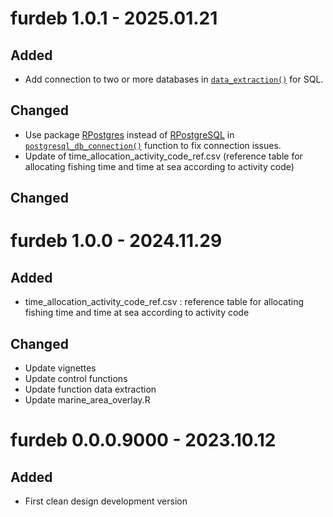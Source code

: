 # furdeb 1.0.1 - 2025.01.21

## Added
* Add connection to two or more databases in [`data_extraction()`](https://ob7-ird.github.io/furdeb/reference/data_extraction.html) for SQL.

## Changed
* Use package [RPostgres](https://CRAN.R-project.org/package=RPostgres) instead of [RPostgreSQL](https://CRAN.R-project.org/package=RPostgreSQL) in [`postgresql_db_connection()`](https://ob7-ird.github.io/furdeb/reference/postgresql_dbconnection.html) function to fix connection issues.
* Update of time_allocation_activity_code_ref.csv (reference table for allocating fishing time and time at sea according to activity code)

## Changed

# furdeb 1.0.0 - 2024.11.29

## Added
* time_allocation_activity_code_ref.csv : reference table for allocating fishing time and time at sea according to activity code

## Changed
* Update vignettes
* Update control functions 
* Update function data extraction
* Update marine_area_overlay.R

# furdeb 0.0.0.9000 - 2023.10.12

## Added
* First clean design development version
